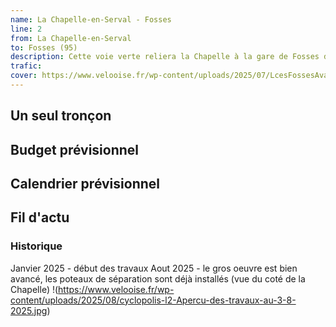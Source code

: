 ```yaml
---
name: La Chapelle-en-Serval - Fosses
line: 2
from: La Chapelle-en-Serval
to: Fosses (95)
description: Cette voie verte reliera la Chapelle à la gare de Fosses dans le val d'Oise le long de la RD1017.
trafic: 
cover: https://www.velooise.fr/wp-content/uploads/2025/07/LcesFossesAvant.jpg
---
```


## Un seul tronçon


## Budget prévisionnel

## Calendrier prévisionnel

## Fil d'actu

### Historique
Janvier 2025 - début des travaux
Aout 2025 - le gros oeuvre est bien avancé, les poteaux de séparation sont déjà installés (vue du coté de la Chapelle)
!(https://www.velooise.fr/wp-content/uploads/2025/08/cyclopolis-l2-Apercu-des-travaux-au-3-8-2025.jpg)

